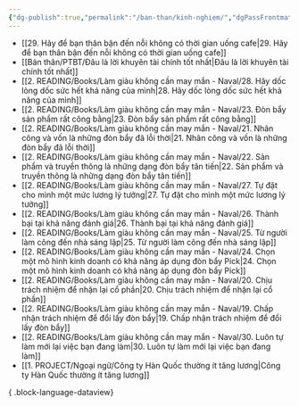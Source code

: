 ```yaml
---
{"dg-publish":true,"permalink":"/ban-than/kinh-nghiem/","dgPassFrontmatter":true}
---
```



- [[29. Hãy để bạn thân bận đến nỗi không có thời gian uống cafe\|29. Hãy để bạn thân bận đến nỗi không có thời gian uống cafe]]
- [[Bản thân/PTBT/Đâu là lời khuyên tài chính tốt nhất\|Đâu là lời khuyên tài chính tốt nhất]]
- [[2. READING/Books/Làm giàu không cần may mắn - Naval/28. Hãy dốc lòng dốc sức hết khả năng của mình\|28. Hãy dốc lòng dốc sức hết khả năng của mình]]
- [[2. READING/Books/Làm giàu không cần may mắn - Naval/23. Đòn bẩy sản phẩm rất công bằng\|23. Đòn bẩy sản phẩm rất công bằng]]
- [[2. READING/Books/Làm giàu không cần may mắn - Naval/21. Nhân công và vốn là những đòn bẩy đã lỗi thời\|21. Nhân công và vốn là những đòn bẩy đã lỗi thời]]
- [[2. READING/Books/Làm giàu không cần may mắn - Naval/22. Sản phẩm và truyền thông là những dạng đòn bẩy tân tiến\|22. Sản phẩm và truyền thông là những dạng đòn bẩy tân tiến]]
- [[2. READING/Books/Làm giàu không cần may mắn - Naval/27. Tự đặt cho mình một mức lương lý tưởng\|27. Tự đặt cho mình một mức lương lý tưởng]]
- [[2. READING/Books/Làm giàu không cần may mắn - Naval/26. Thành bại tại khả năng đánh giá\|26. Thành bại tại khả năng đánh giá]]
- [[2. READING/Books/Làm giàu không cần may mắn - Naval/25. Từ người làm công đến nhà sáng lập\|25. Từ người làm công đến nhà sáng lập]]
- [[2. READING/Books/Làm giàu không cần may mắn - Naval/24. Chọn một mô hình kinh doanh có khả năng áp dụng đòn bẩy Pick\|24. Chọn một mô hình kinh doanh có khả năng áp dụng đòn bẩy Pick]]
- [[2. READING/Books/Làm giàu không cần may mắn - Naval/20. Chịu trách nhiệm để nhận lại cổ phần\|20. Chịu trách nhiệm để nhận lại cổ phần]]
- [[2. READING/Books/Làm giàu không cần may mắn - Naval/19. Chấp nhận trách nhiệm để đổi lấy đòn bẩy\|19. Chấp nhận trách nhiệm để đổi lấy đòn bẩy]]
- [[2. READING/Books/Làm giàu không cần may mắn - Naval/30. Luôn tự làm mới lại việc bạn đang làm\|30. Luôn tự làm mới lại việc bạn đang làm]]
- [[1. PROJECT/Ngoại ngữ/Công ty Hàn Quốc thường ít tăng lương\|Công ty Hàn Quốc thường ít tăng lương]]

{ .block-language-dataview}